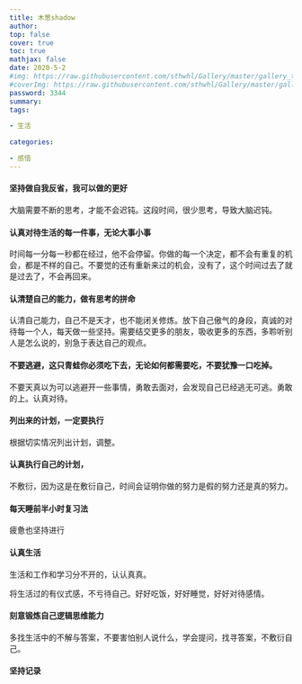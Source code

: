 ```yaml
---
title: 木葱shadow
author: 
top: false
cover: true
toc: true
mathjax: false
date: 2020-5-2
#img: https://raw.githubusercontent.com/sthwhl/Gallery/master/gallery_tiny/青海湖骑行/qhh_4.jpg
#coverImg: https://raw.githubusercontent.com/sthwhl/Gallery/master/gallery_tiny/青海湖骑行/qhh_2.jpg
password: 3344
summary:
tags: 

- 生活

categories: 

- 感悟
---
```


#### 坚持做自我反省，我可以做的更好

大脑需要不断的思考，才能不会迟钝。这段时间，很少思考，导致大脑迟钝。

#### 认真对待生活的每一件事，无论大事小事

时间每一分每一秒都在经过，他不会停留。你做的每一个决定，都不会有重复的机会，都是不样的自己。不要觉的还有重新来过的机会，没有了，这个时间过去了就是过去了，不会再回来。

#### 认清楚自己的能力，做有思考的拼命

认清自己能力，自己不是天才，也不能闭关修炼。放下自己傲气的身段，真诚的对待每一个人，每天做一些坚持。需要结交更多的朋友，吸收更多的东西，多聆听别人是怎么说的，别急于表达自己的观点。

####  不要逃避，这只青蛙你必须吃下去，无论如何都需要吃，不要犹豫一口吃掉。

不要天真以为可以逃避开一些事情，勇敢去面对，会发现自己已经逃无可逃。勇敢的上。认真对待。

#### 列出来的计划，一定要执行

根据切实情况列出计划，调整。

#### 认真执行自己的计划，

不敷衍，因为这是在敷衍自己，时间会证明你做的努力是假的努力还是真的努力。

#### 每天睡前半小时复习法

疲惫也坚持进行

#### 认真生活

生活和工作和学习分不开的，认认真真。

将生活过的有仪式感，不亏待自己。好好吃饭，好好睡觉，好好对待感情。

#### 刻意锻炼自己逻辑思维能力

多找生活中的不解与答案，不要害怕别人说什么，学会提问，找寻答案，不敷衍自己。

#### 坚持记录